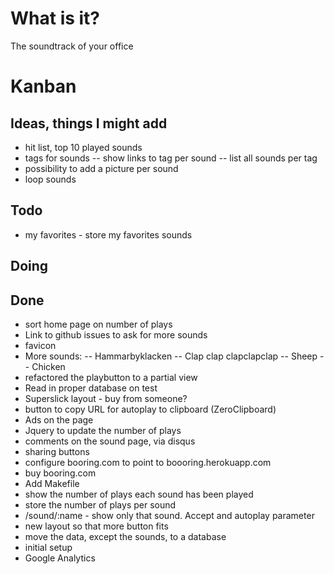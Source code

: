 # What is it?
The soundtrack of your office

# Kanban
## Ideas, things I might add
- hit list, top 10 played sounds
- tags for sounds
-- show links to tag per sound
-- list all sounds per tag
- possibility to add a picture per sound
- loop sounds

## Todo
- my favorites - store my favorites sounds

## Doing

## Done
- sort home page on number of plays
- Link to github issues to ask for more sounds
- favicon
- More sounds:
-- Hammarbyklacken
-- Clap clap clapclapclap
-- Sheep
-- Chicken
- refactored the playbutton to a partial view
- Read in proper database on test
- Superslick layout - buy from someone?
- button to copy URL for autoplay to clipboard (ZeroClipboard)
- Ads on the page
- Jquery to update the number of plays
- comments on the sound page, via disqus
- sharing buttons
- configure booring.com to point to boooring.herokuapp.com
- buy booring.com
- Add Makefile
- show the number of plays each sound has been played
- store the number of plays per sound
- /sound/:name - show only that sound. Accept and autoplay parameter
- new layout so that more button fits
- move the data, except the sounds, to a database
- initial setup
- Google Analytics